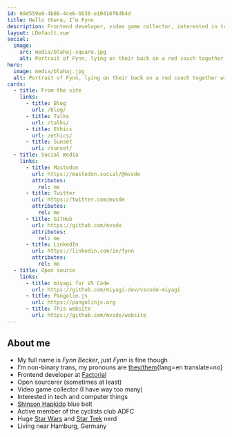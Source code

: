 ```yaml
---
id: 69d559e8-4b86-4ce6-bb36-e10416f6db4d
title: Hello there, I’m Fynn
description: Frontend developer, video game collector, interested in tech and computer things, cyclist, Shinson Hapkido 🥋, Star Wars and Star Trek 🖖🏻
layout: LDefault.vue
social:
  image:
    src: media/blahaj-square.jpg
    alt: Portrait of Fynn, lying on their back on a red couch together with an Ikea Blåhaj toy shark.
hero:
  image: media/blahaj.jpg
  alt: Portrait of Fynn, lying on their back on a red couch together with an Ikea Blåhaj toy shark.
cards:
  - title: From the site
    links:
      - title: Blog
        url: /blog/
      - title: Talks
        url: /talks/
      - title: Ethics
        url: /ethics/
      - title: Sunset
        url: /sunset/
  - title: Social media
    links:
      - title: Mastodon
        url: https://mastodon.social/@mvsde
        attributes:
          rel: me
      - title: Twitter
        url: https://twitter.com/mvsde
        attributes:
          rel: me
      - title: GitHub
        url: https://github.com/mvsde
        attributes:
          rel: me
      - title: LinkedIn
        url: https://linkedin.com/in/fynn
        attributes:
          rel: me
  - title: Open source
    links:
      - title: miyagi for VS Code
        url: https://github.com/miyagi-dev/vscode-miyagi
      - title: Pangolin.js
        url: https://pangolinjs.org
      - title: This website
        url: https://github.com/mvsde/website
---
```


## About me

* My full name is _Fynn Becker_, just _Fynn_ is fine though
* I’m non-binary trans, my pronouns are [they/them](/pronouns/){lang=en translate=no}
* Frontend developer at [Factorial](https://www.factorial.io/)
* Open sourcerer (sometimes at least)
* Video game collector (I have way too many)
* Interested in tech and computer things
* [Shinson Hapkido](http://www.shinsonhapkido.org) blue belt
* Active member of the cyclists club ADFC
* Huge [Star Wars](https://twitter.fynn.be/1408409600643190788/) and [Star Trek](https://twitter.fynn.be/1400519056374046726/) nerd
* Living near Hamburg, Germany

